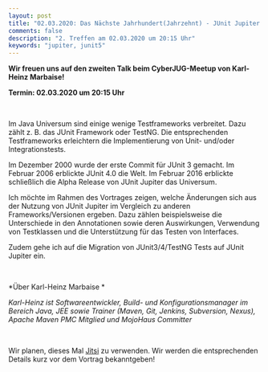 ```yaml
---
layout: post
title: "02.03.2020: Das Nächste Jahrhundert(Jahrzehnt) - JUnit Jupiter (aka JUnit 5) (Karl-Heinz Marbaise)"
comments: false
description: "2. Treffen am 02.03.2020 um 20:15 Uhr"
keywords: "jupiter, junit5"
---
```


**Wir freuen uns auf den zweiten Talk beim CyberJUG-Meetup von Karl-Heinz Marbaise!**

<b>Termin: 02.03.2020 um 20:15 Uhr</b>

<br/>

Im Java Universum sind einige wenige Testframeworks verbreitet. Dazu
zählt z. B. das JUnit Framework oder TestNG. Die entsprechenden
Testframeworks erleichtern die Implementierung von Unit- und/oder
Integrationstests.

Im Dezember 2000 wurde der erste Commit für JUnit 3 gemacht. Im Februar
2006 erblickte JUnit 4.0 die Welt. Im Februar 2016 erblickte schließlich
die Alpha Release von JUnit Jupiter das Universum.

Ich möchte im Rahmen des Vortrages zeigen, welche Änderungen sich aus
der Nutzung von JUnit Jupiter im Vergleich zu anderen
Frameworks/Versionen ergeben. Dazu zählen beispielsweise die
Unterschiede in den Annotationen sowie deren Auswirkungen, Verwendung
von Testklassen und die Unterstützung für das Testen von Interfaces.

Zudem gehe ich auf die Migration von JUnit3/4/TestNG Tests auf JUnit Jupiter ein.

<br/>

*Über Karl-Heinz Marbaise *

*Karl-Heinz ist Softwareentwickler, Build- und Konfigurationsmanager im Bereich Java, JEE sowie Trainer (Maven, Git, Jenkins, Subversion, Nexus), Apache Maven PMC Mitglied und MojoHaus Committer*

<br>


Wir planen, dieses Mal [Jitsi](https://jitsi.org/) zu verwenden. Wir werden die entsprechenden Details kurz vor dem Vortrag bekanntgeben!

